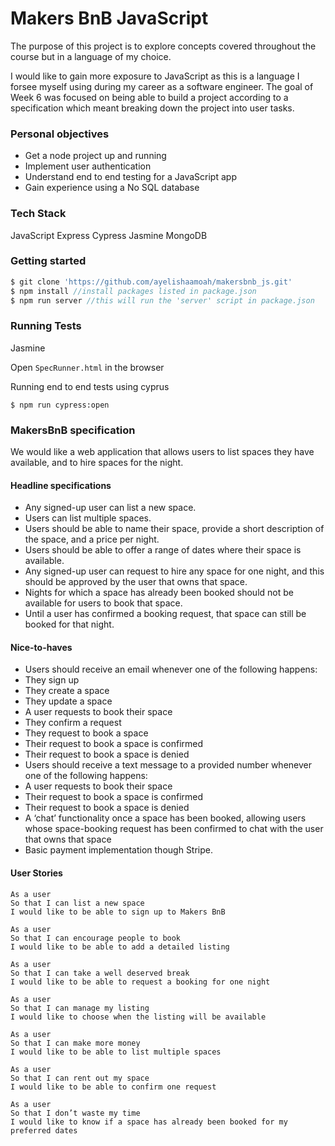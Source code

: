 # Makers BnB JavaScript

The purpose of this project is to explore concepts covered throughout the course but in a language of my choice.

I would like to gain more exposure to JavaScript as this is a language I forsee myself using during my career as a software engineer. The goal of Week 6 was focused on being able to build a project according to a specification which meant breaking down the project into user tasks.

### Personal objectives
* Get a node project up and running
* Implement user authentication
* Understand end to end testing for a JavaScript app
* Gain experience using a No SQL database

### Tech Stack
JavaScript
Express
Cypress
Jasmine
MongoDB

### Getting started
```js
$ git clone 'https://github.com/ayelishaamoah/makersbnb_js.git'
$ npm install //install packages listed in package.json
$ npm run server //this will run the 'server' script in package.json
```

### Running Tests
Jasmine

Open ```SpecRunner.html``` in the browser

Running end to end tests using cyprus
``` 
$ npm run cypress:open 
```

### MakersBnB specification
We would like a web application that allows users to list spaces they have available, and to hire spaces for the night.

#### Headline specifications
* Any signed-up user can list a new space.
* Users can list multiple spaces.
* Users should be able to name their space, provide a short description of the space, and a price per night.
* Users should be able to offer a range of dates where their space is available.
* Any signed-up user can request to hire any space for one night, and this should be approved by the user that owns that space.
* Nights for which a space has already been booked should not be available for users to book that space.
* Until a user has confirmed a booking request, that space can still be booked for that night.

#### Nice-to-haves
* Users should receive an email whenever one of the following happens:
* They sign up
* They create a space
* They update a space
* A user requests to book their space
* They confirm a request
* They request to book a space
* Their request to book a space is confirmed
* Their request to book a space is denied
* Users should receive a text message to a provided number whenever one of the following happens:
* A user requests to book their space
* Their request to book a space is confirmed
* Their request to book a space is denied
* A ‘chat’ functionality once a space has been booked, allowing users whose space-booking request has been confirmed to chat with the user that owns that space
* Basic payment implementation though Stripe.

#### User Stories
```
As a user
So that I can list a new space
I would like to be able to sign up to Makers BnB

As a user
So that I can encourage people to book
I would like to be able to add a detailed listing

As a user
So that I can take a well deserved break
I would like to be able to request a booking for one night

As a user
So that I can manage my listing
I would like to choose when the listing will be available

As a user
So that I can make more money
I would like to be able to list multiple spaces

As a user
So that I can rent out my space
I would like to be able to confirm one request

As a user
So that I don’t waste my time
I would like to know if a space has already been booked for my preferred dates
```
